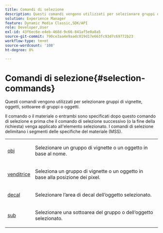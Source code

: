 ```yaml
---
title: Comandi di selezione
description: Questi comandi vengono utilizzati per selezionare gruppi di vignette, oggetti, sottoaree di gruppi o oggetti.
solution: Experience Manager
feature: Dynamic Media Classic,SDK/API
role: Developer,User
exl-id: 43f6ec6e-e4eb-468d-9c66-841af5e0a8a5
source-git-commit: 790ce3aa4e9aadc019d17e663fc93d7c69772b23
workflow-type: tm+mt
source-wordcount: '108'
ht-degree: 0%

---
```


# Comandi di selezione{#selection-commands}

Questi comandi vengono utilizzati per selezionare gruppi di vignette, oggetti, sottoaree di gruppi o oggetti.

Il comando o il materiale o entrambi sono specificati dopo questo comando di selezione e prima che il comando di selezione successivo (o la fine della richiesta) venga applicato all&#39;elemento selezionato. I comandi di selezione delimitano i segmenti delle specifiche del materiale (MSS).

<table id="simpletable_028957E516644FE8A7B1BC056A32FCD1"> 
 <tr class="strow"> 
  <td class="stentry"> <p><span class="codeph"> <a href="../../../../../../ir-api/http-protocol/image-rendering-api-ref/c-ir-http-protocol-ref/c-ir-http-protocol-command-reference/r-ir-obj.md#reference-31e7dac7931b4e0eb3c7589f120a1e6a" type="reference" format="dita" scope="local"> obj</a> </span> </p></td> 
  <td class="stentry"> <p>Selezionare un gruppo di vignette o un oggetto in base al nome. </p></td> 
 </tr> 
 <tr class="strow"> 
  <td class="stentry"> <p><span class="codeph"> <a href="../../../../../../ir-api/http-protocol/image-rendering-api-ref/c-ir-http-protocol-ref/c-ir-http-protocol-command-reference/r-ir-sel.md#reference-01322c58d414481385c29fcdd27a090b" type="reference" format="dita" scope="local"> venditrice</a></span> </p></td> 
  <td class="stentry"> <p>Seleziona un gruppo di vignette o un oggetto in base alla posizione dei pixel. </p></td> 
 </tr> 
 <tr class="strow"> 
  <td class="stentry"> <p><span class="codeph"> <a href="../../../../../../ir-api/http-protocol/image-rendering-api-ref/c-ir-http-protocol-ref/c-ir-http-protocol-command-reference/r-ir-decal.md#reference-3a5f1adc7fe24c91aa5655d64038e857" type="reference" format="dita" scope="local"> decal</a></span> </p></td> 
  <td class="stentry"> <p>Selezionare l’area di decal dell’oggetto selezionato. </p></td> 
 </tr> 
 <tr class="strow"> 
  <td class="stentry"> <p><span class="codeph"> <a href="../../../../../../ir-api/http-protocol/image-rendering-api-ref/c-ir-http-protocol-ref/c-ir-http-protocol-command-reference/r-ir-sub.md#reference-3cedba817f3c401495ba32bd1bf9b383" type="reference" format="dita" scope="local"> sub</a></span> </p></td> 
  <td class="stentry"> <p>Selezionare una sottoarea del gruppo o dell’oggetto selezionato. </p></td> 
 </tr> 
</table>
